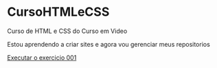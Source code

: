 # CursoHTMLeCSS
 Curso de HTML e CSS do Curso em Video

 Estou aprendendo a criar sites e agora vou gerenciar meus repositorios

 <a href="https://inaci20.github.io/CursoHTMLeCSS/html-css/exercicios/ex001/index.html">Executar o exercicio 001</a>

